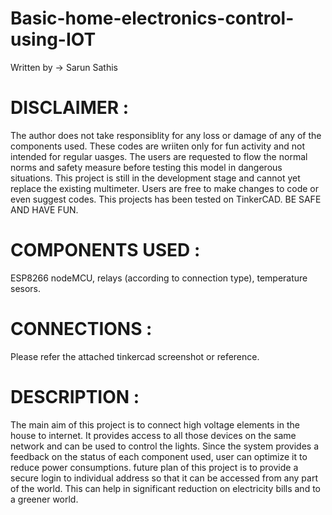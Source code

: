 # Basic-home-electronics-control-using-IOT

Written by -> Sarun Sathis

# DISCLAIMER :
The author does not take responsiblity for any loss or damage of any of the components used. These codes are wriiten only for fun activity and not intended for regular uasges. The users are requested to flow the normal norms and safety measure before testing this model in dangerous situations. This project is still in the development stage and cannot yet replace the existing multimeter. Users are free to make changes to code or even suggest codes. This projects has been tested on TinkerCAD. BE SAFE AND HAVE FUN.

# COMPONENTS USED :
ESP8266 nodeMCU, relays (according to connection type), temperature sesors.

# CONNECTIONS :
Please refer the attached tinkercad screenshot or reference.

# DESCRIPTION :
The main aim of this project is to connect high voltage elements in the house to internet. It provides access to all those devices on the same network and can be used to control the lights. Since the system provides a feedback on the status of each component used, user can optimize it to reduce power consumptions. future plan of this project is to provide a secure login to individual address so that it can be accessed from any part of the world. This can help in significant reduction on electricity bills and to a greener world.




